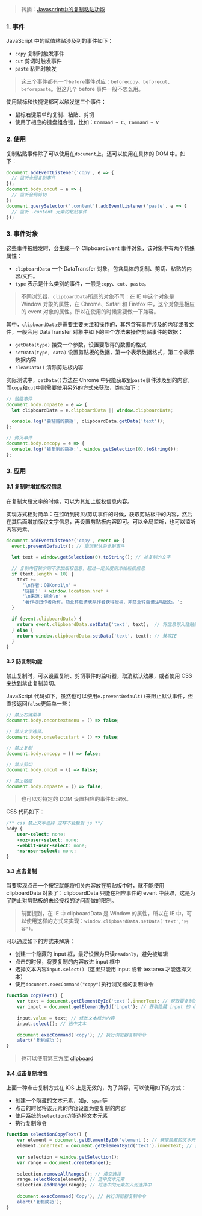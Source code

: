 > 转摘：[Javascript中的复制粘贴功能](http://blog.poetries.top/2018/12/23/js-copy/)

### 1. 事件

JavaScript 中的赋值粘贴涉及到的事件如下：

* `copy` 复制时触发事件
* `cut` 剪切时触发事件
* `paste` 粘贴时触发

> 这三个事件都有一个`before`事件对应：`beforecopy`、`beforecut`、`beforepaste`。但这几个 before 事件一般不怎么用。

使用鼠标和快捷键都可以触发这三个事件：

* 鼠标右键菜单的复制、粘贴、剪切
* 使用了相应的键盘组合键，比如：`Command + C`、`Command + V`

### 2. 使用

复制粘贴事件除了可以使用在`document`上，还可以使用在具体的 DOM 中。如下：

```JavaScript
document.addEventListener('copy', e => {
  // 监听全局复制事件
});
document.body.oncut = e => {
  // 监听全局剪切
};
document.querySelector('.content').addEventListener('paste', e => {
  // 监听 .content 元素的粘贴事件
});
```

### 3. 事件对象

这些事件被触发时，会生成一个 ClipboardEvent 事件对象，该对象中有两个特殊属性：

* `clipboardData` 一个 DataTransfer 对象，包含具体的复制、剪切、粘贴的内容/文件。
* `type` 表示是什么类别的事件，一般是`copy`、`cut`、`paste`。

> 不同浏览器，`clipboardData`所属的对象不同：在 IE 中这个对象是 Window 对象的属性，在 Chrome、Safari 和 Firefox 中，这个对象是相应的 event 对象的属性。所以在使用的时候需要做一下兼容。

其中，`clipboardData`是需要主要关注和操作的，其包含有事件涉及的内容或者文件，一般会用 DataTransfer 对象中如下的三个方法来操作剪贴事件的数据：

* `getData(type)` 接受一个参数，设置要取得的数据的格式
* `setData(type, data)` 设置剪贴板的数据，第一个表示数据格式，第二个表示数据内容
* `clearData()` 清除剪贴板内容

实际测试中，`getData()`方法在 Chrome 中只能获取到`paste`事件涉及到的内容，而`copy`和`cut`中则需要使用另外的方式来获取，类似如下：

```JavaScript
// 粘贴事件
document.body.onpaste = e => {
  let clipboardData = e.clipboardData || window.clipboardData;
  
  console.log('要粘贴的数据', clipboardData.getData('text'));
};

// 拷贝事件
document.body.oncopy = e => {
  console.log('被复制的数据:', window.getSelection(0).toString());
};
```

### 3. 应用

#### 3.1 复制时增加版权信息

在复制大段文字的时候，可以为其加上版权信息内容。

实现方式相对简单：在监听到拷贝/剪切事件的时候，获取剪贴板中的内容，然后在其后面增加版权文字信息，再设置剪贴板内容即可。可以全局监听，也可以监听内容元素。

```JavaScript
document.addEventListener('copy', event => {
  event.preventDefault(); // 取消默认的复制事件
  
  let text = window.getSelection(0).toString(); // 被复制的文字
  
  // 复制内容较少则不添加版权信息，超过一定长度则添加版权信息
  if (text.length > 10) {
    text +=
      '\n作者：OBKoro1\n' +
      '链接：' + window.location.href +
      '\n来源：掘金\n' +
      '著作权归作者所有。商业转载请联系作者获得授权，非商业转载请注明出处。';
  }
  
  if (event.clipboardData) {
    return event.clipboardData.setData('text', text);  // 将信息写入粘贴板
  } else {
    return window.clipboardData.setData('text', text); // 兼容IE
  }
}
```

#### 3.2 防复制功能

禁止复制时，可以设置复制、剪切事件的监听器，取消默认效果，或者使用 CSS 来达到禁止复制剪切。

JavaScript 代码如下，虽然也可以使用`e.preventDefault()`来阻止默认事件，但直接返回`false`更简单一些：

```JavaScript
// 禁止右键菜单
document.body.oncontextmenu = () => false;

// 禁止文字选择。
document.body.onselectstart = () => false;

// 禁止复制
document.body.oncopy = () => false;

// 禁止剪切
document.body.oncut = () => false;

// 禁止粘贴
document.body.onpaste = () => false;
```

> 也可以对特定的 DOM 设置相应的事件处理器。

CSS 代码如下：

```CSS
/** css 禁止文本选择 这样不会触发 js **/
body {
    user-select: none;
    -moz-user-select: none;
    -webkit-user-select: none;
    -ms-user-select: none;
}
```

#### 3.3 点击复制

当要实现点击一个按钮就能将相关内容放在剪贴板中时，就不能使用 clipboardData 对象了：clipboardData 只能在相应事件的 event 中获取，这是为了防止对剪贴板的未经授权的访问而做的限制。

> 前面提到，在 IE 中 clipboardData 是 Window 的属性，所以在 IE 中，可以使用这样的方式来实现：`window.clipboardData.setData('text','内容')`。

可以通过如下的方式来解决：

* 创建一个隐藏的 input 框，最好设置为只读`readonly`，避免被编辑
* 点击的时候，将要复制的内容放进 input 框中
* 选择文本内容`input.select()`（这里只能用 input 或者 textarea 才能选择文本）
* 使用`document.execCommand("copy")`执行浏览器的复制命令

```JavaScript
function copyText() {
    var text = document.getElementById('text').innerText; // 获取要复制的内容
    var input = document.getElementById('input'); // 获取隐藏 input 的 dom
  
    input.value = text; // 修改文本框的内容
    input.select(); // 选中文本
  
    document.execCommand('copy'); // 执行浏览器复制命令
    alert('复制成功');
}
```

> 也可以使用第三方库 [clipboard](https://github.com/zenorocha/clipboard.js)

#### 3.4 点击复制增强

上面一种点击复制方式在 iOS 上是无效的，为了兼容，可以使用如下的方式：

* 创建一个隐藏的文本元素，如`p`、`span`等
* 点击的时候将该元素的内容设置为要复制的内容
* 使用系统的`selection`功能选择文本元素
* 执行复制命令

```JavaScript
function selectionCopyText() {
    var element = document.getElementById('element'); // 获取隐藏的文本元素
    element.innerText = document.getElementById('text').innerText; // 修改文本框的内容
  
    var selection = window.getSelection();
    var range = document.createRange();
   
    selection.removeAllRanges(); // 清空选择
    range.selectNode(element); // 选中文本元素
    selection.addRange(range); // 将选中的元素加入到选择中
    
    document.execCommand('Copy'); // 执行浏览器复制命令
    alert('复制成功');
}
```


